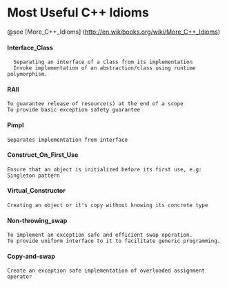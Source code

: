 # Most Useful C++ Idioms

@see [More_C++_Idioms] (http://en.wikibooks.org/wiki/More_C++_Idioms)

#### Interface_Class
```
  Separating an interface of a class from its implementation
  Invoke implementation of an abstraction/class using runtime polymorphism.
```
#### RAII
```
To guarantee release of resource(s) at the end of a scope
To provide basic exception safety guarantee
```
#### Pimpl
```
Separates implementation from interface
```
#### Construct_On_First_Use
```
Ensure that an object is initialized before its first use, e.g: Singleton pattern
```
#### Virtual_Constructor
```
Creating an object or it's copy without knowing its concrete type
```
#### Non-throwing_swap
```
To implement an exception safe and efficient swap operation.
To provide uniform interface to it to facilitate generic programming.
```
#### Copy-and-swap
```
Create an exception safe implementation of overloaded assignment operator
```
